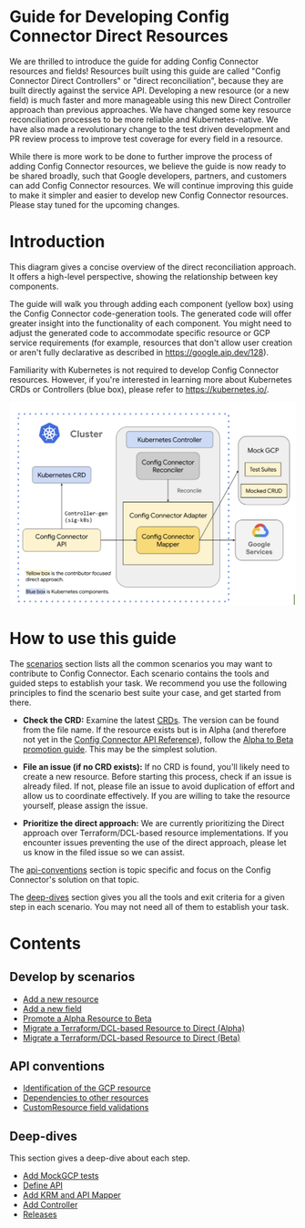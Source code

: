 # Guide for Developing Config Connector Direct Resources 

We are thrilled to introduce the guide for adding Config Connector resources and fields! Resources built using this guide are called "Config Connector Direct Controllers" or "direct reconciliation", because they are built directly against the service API. Developing a new resource (or a new field) is much faster and more manageable using this new Direct Controller approach than previous approaches. We have changed some key resource reconciliation processes to be more reliable and Kubernetes-native. We have also made a revolutionary change to the test driven development and PR review process to improve test coverage for every field in a resource. 

While there is more work to be done to further improve the process of adding Config Connector resources, we believe the guide is now ready to be shared broadly, such that Google developers, partners, and customers can add Config Connector resources. We will continue improving this guide to make it simpler and easier to develop new Config Connector resources. Please stay tuned for the upcoming changes.

# Introduction

This diagram gives a concise overview of the direct reconciliation approach. It offers a high-level perspective, showing the relationship between key components.

The guide will walk you through adding each component (yellow box) using the Config Connector code-generation tools. The generated code will offer greater insight into the functionality of each component.  You might need to adjust the generated code to accommodate specific resource or GCP service requirements (for example, resources that don't allow user creation or aren't fully declarative as described in https://google.aip.dev/128).

Familiarity with Kubernetes is not required to develop Config Connector resources. However, if you're interested in learning more about Kubernetes CRDs or Controllers (blue box), please refer to https://kubernetes.io/.

![direct reconcile introduction](./img/direct-intro.png)

#  How to use this guide

The [scenarios](./scenarios) section lists all the common scenarios you may want to contribute to Config Connector. Each scenario contains the tools and guided steps to establish your task. We recommend you use the following principles to find the scenario best suite your case, and get started from there. 

*  **Check the CRD:** Examine the latest [CRDs](https://github.com/GoogleCloudPlatform/k8s-config-connector/tree/master/crds). The version can be found from the file name. If the resource exists but is in Alpha (and therefore not yet in the [Config Connector API Reference](https://cloud.google.com/config-connector/docs/reference/overview)), follow the [Alpha to Beta promotion guide](./scenarios/alpha-to-beta.md). This may be the simplest solution.

* **File an issue (if no CRD exists):** If no CRD is found, you'll likely need to create a new resource. Before starting this process, check if an issue is already filed. If not, please file an issue to avoid duplication of effort and allow us to coordinate effectively. If you are willing to take the resource yourself, please assign the issue.

* **Prioritize the direct approach:** We are currently prioritizing the Direct approach over Terraform/DCL-based resource implementations.  If you encounter issues preventing the use of the direct approach, please let us know in the filed issue so we can assist.

The [api-conventions](./api-conventions) section is topic specific and focus on the Config Connector's solution on that topic.

The [deep-dives](./deep-dives) section gives you all the tools and exit criteria for a given step in each scenario. You may not need all of them to establish your task.

# Contents

## Develop by scenarios

* [Add a new resource](./scenarios/new-resource.md)
* [Add a new field](./scenarios/new-field.md)
* [Promote a Alpha Resource to Beta](./scenarios/alpha-to-beta.md)
* [Migrate a Terraform/DCL-based Resource to Direct (Alpha)](./scenarios/migrate-tf-resource-alpha.md)
* [Migrate a Terraform/DCL-based Resource to Direct (Beta)](./scenarios/migrate-tf-resource-beta.md)

## API conventions

* [Identification of the GCP resource](./api-conventions/external-reference.md)
* [Dependencies to other resources](./api-conventions/resource-reference.md)
* [CustomResource field validations](./api-conventions/validations.md)

## Deep-dives

This section gives a deep-dive about each step.

* [Add MockGCP tests](./deep-dives/1-add-mockgcp-tests.md)
* [Define API](./deep-dives/2-define-apis.md)
* [Add KRM and API Mapper](./deep-dives/3-add-mapper.md)
* [Add Controller](./deep-dives/4-add-controller.md)
* [Releases](./deep-dives/5-releases.md)